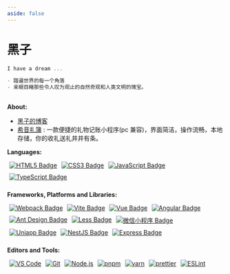 ```yaml
---
aside: false
---
```


# 黑子

```js
I have a dream ...

- 踏遍世界的每一个角落
- 亲眼目睹那些令人叹为观止的自然奇观和人类文明的瑰宝。
                                                                        -- 小小程序猿
```

**About:**

- [黑子的博客](xxx)
- [希音礼簿](xxx) : 一款便捷的礼物记账小程序(pc 兼容)，界面简洁，操作流畅，本地存储，你的收礼送礼井井有条。

**Languages:**

 <div class="about-badge">
    <a href="https://www.w3.org/TR/html5/" target="_blank">
      <img src="https://img.shields.io/badge/HTML5-html5?logo=HTML5&logoColor=white&color=red" alt="HTML5 Badge" />
    </a>
    <a href="https://www.w3.org/Style/CSS/" target="_blank">
      <img src="https://img.shields.io/badge/css3-html5?logo=css3&logoColor=white&color=rgb(38%2C%2077%2C%20228)" alt="CSS3 Badge" />
    </a>
    <a href="https://www.javascript.com/" target="_blank">
      <img src="https://img.shields.io/badge/JavaScript-JavaScript?logo=javascript&logoColor=white&color=%23d1b514" alt="JavaScript Badge" />
    </a>
    <a href="https://www.typescriptlang.org/" target="_blank">
      <img src="https://img.shields.io/badge/TypeScript-TypeScript?logo=TypeScript&logoColor=white&color=%233179c7" alt="TypeScript Badge" />
    </a>
  </div>

**Frameworks, Platforms and Libraries:**

  <div class="about-badge">
    <a href="https://www.webpackjs.com/" target="_blank">
      <img src="https://img.shields.io/badge/WebPack-WebPack?logo=WebPack&logoColor=white&color=%231c79c2" alt="Webpack Badge" />
    </a>
    <a href="https://cn.vitejs.dev/" target="_blank">
      <img src="https://img.shields.io/badge/Vite-vite?logo=vite&logoColor=white&color=%23a657fc" alt="Vite Badge" />
    </a>
    <a href="https://cn.vuejs.org/" target="_blank">
      <img src="https://img.shields.io/badge/Vue-ffffff?logo=vue.js&logoColor=4FC08D" alt="Vue Badge" />
    </a>
    <a href="https://angular.io/" target="_blank">
      <img src="https://img.shields.io/badge/Angular-DD0031?logo=angular&logoColor=white" alt="Angular Badge" />
    </a>
    <a href="https://ant-design.antgroup.com/index-cn" target="_blank">
      <img src="https://img.shields.io/badge/Ant%20Design-1890FF?logo=ant-design&logoColor=white" alt="Ant Design Badge" />
    </a>
    <a href="http://lesscss.org/" target="_blank">
      <img src="https://img.shields.io/badge/Less-1D365D?logo=less&logoColor=white" alt="Less Badge" />
    </a>
    <a href="https://developers.weixin.qq.com/miniprogram/dev/framework/" target="_blank">
      <img src="https://img.shields.io/badge/微信小程序-07C160?logo=wechat&logoColor=white" alt="微信小程序 Badge" />
    </a>
    <a href="https://uniapp.dcloud.io/" target="_blank">
      <img src="https://img.shields.io/badge/Uniapp-00B57D" alt="Uniapp Badge" />
    </a>
    <a href="https://nestjs.com/" target="_blank">
      <img src="https://img.shields.io/badge/NestJS-E0234E?logo=nestjs&logoColor=white" alt="NestJS Badge" />
    </a>
    <a href="https://expressjs.com/" target="_blank">
      <img src="https://img.shields.io/badge/Express-000000?logo=express&logoColor=white" alt="Express Badge" />
    </a>
  </div>

**Editors and Tools:**

<div class="about-badge">
    <a href="https://code.visualstudio.com/" target="_blank" class="badge">
      <img src="https://img.shields.io/badge/VS%20Code-007ACC?logo=visual-studio-code&logoColor=white" alt="VS Code" />
    </a>
    <a href="https://git-scm.com/" target="_blank" class="badge">
      <img src="https://img.shields.io/badge/Git-F05033?logo=git&logoColor=white" alt="Git" />
    </a>
    <a href="https://nodejs.org/" target="_blank" class="badge">
      <img src="https://img.shields.io/badge/Node.js-339933?logo=node.js&logoColor=white" alt="Node.js" />
    </a>
    <a href="https://pnpm.io/" target="_blank" class="badge">
      <img src="https://img.shields.io/badge/pnpm-F69220?logo=pnpm&logoColor=white" alt="pnpm" />
    </a>
    <a href="https://yarnpkg.com/" target="_blank" class="badge">
      <img src="https://img.shields.io/badge/yarn-2C8EBB?logo=yarn&logoColor=white" alt="yarn" />
    </a>
    <a href="https://prettier.io/" target="_blank" class="badge">
      <img src="https://img.shields.io/badge/prettier-F7B93E?logo=prettier&logoColor=white" alt="prettier" />
    </a>
    <a href="https://eslint.org/" target="_blank" class="badge">
      <img src="https://img.shields.io/badge/ESLint-4B32C3?logo=eslint&logoColor=white" alt="ESLint" />
    </a>
  </div>

<style>
.about-badge{
    display: flex;
    flex-wrap: wrap;
    a {
        margin:0px 5px 10px;
        
    }
}

</style>
